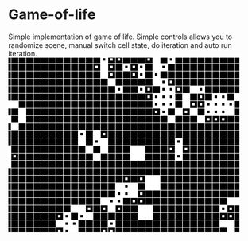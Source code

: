 # Game-of-life
Simple implementation of game of life. Simple controls allows you to randomize scene, manual switch cell state, do iteration and auto run iteration.<br />
![alt text](https://github.com/SebaLenny/Game-of-life/blob/master/Screenshot.png)
